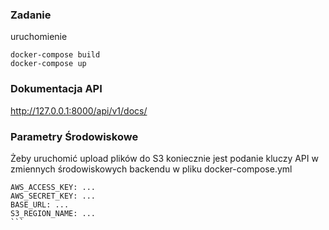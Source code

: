 ### Zadanie

uruchomienie

```buildoutcfg
docker-compose build
docker-compose up
```

### Dokumentacja API

http://127.0.0.1:8000/api/v1/docs/


### Parametry Środowiskowe
Żeby uruchomić upload plików do S3 koniecznie jest podanie kluczy API w zmiennych środowiskowych backendu w pliku docker-compose.yml
````
AWS_ACCESS_KEY: ...
AWS_SECRET_KEY: ...
BASE_URL: ...
S3_REGION_NAME: ...
```
